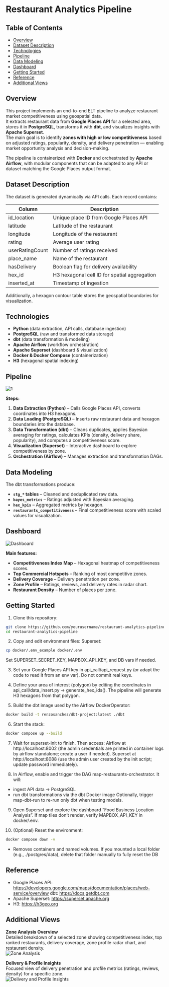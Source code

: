 
# Restaurant Analytics Pipeline

## Table of Contents
* [Overview](#overview)
* [Dataset Description](#dataset-description)
* [Technologies](#technologies)
* [Pipeline](#pipeline)
* [Data Modeling](#data-modeling)
* [Dashboard](#dashboard)
* [Getting Started](#getting-started)
* [Reference](#reference)
* [Additional Views](#additional-views)
## Overview
This project implements an end-to-end ELT pipeline to analyze restaurant market competitiveness using geospatial data.  
It extracts restaurant data from **Google Places API** for a selected area, stores it in **PostgreSQL**, transforms it with **dbt**, and visualizes insights with **Apache Superset**.  
The main goal is to identify **zones with high or low competitiveness** based on adjusted ratings, popularity, density, and delivery penetration — enabling market opportunity analysis and decision-making.

The pipeline is containerized with **Docker** and orchestrated by **Apache Airflow**, with modular components that can be adapted to any API or dataset matching the Google Places output format.

## Dataset Description
The dataset is generated dynamically via API calls. Each record contains:

| Column           | Description |
|------------------|-------------|
| id_location      | Unique place ID from Google Places API |
| latitude         | Latitude of the restaurant |
| longitude        | Longitude of the restaurant |
| rating           | Average user rating |
| userRatingCount  | Number of ratings received |
| place_name       | Name of the restaurant |
| hasDelivery      | Boolean flag for delivery availability |
| hex_id           | H3 hexagonal cell ID for spatial aggregation |
| inserted_at      | Timestamp of ingestion |

Additionally, a hexagon contour table stores the geospatial boundaries for visualization.

## Technologies
* **Python** (data extraction, API calls, database ingestion)
* **PostgreSQL** (raw and transformed data storage)
* **dbt** (data transformation & modeling)
* **Apache Airflow** (workflow orchestration)
* **Apache Superset** (dashboard & visualization)
* **Docker & Docker Compose** (containerization)
* **H3** (hexagonal spatial indexing)

## Pipeline
![1](./screenshots/Workflow_diagram.png)

**Steps:**
1. **Data Extraction (Python)** – Calls Google Places API, converts coordinates into H3 hexagons.
2. **Data Loading (PostgreSQL)** – Inserts raw restaurant data and hexagon boundaries into the database.
3. **Data Transformation (dbt)** – Cleans duplicates, applies Bayesian averaging for ratings, calculates KPIs (density, delivery share, popularity), and computes a competitiveness score.
4. **Visualization (Superset)** – Interactive dashboard to explore competitiveness by zone.
5. **Orchestration (Airflow)** – Manages extraction and transformation DAGs.

## Data Modeling
The dbt transformations produce:
- **`stg_*` tables** – Cleaned and deduplicated raw data.
- **`bayes_metrics`** – Ratings adjusted with Bayesian averaging.
- **`hex_kpis`** – Aggregated metrics by hexagon.
- **`restaurants_competitiveness`** – Final competitiveness score with scaled values for visualization.

## Dashboard
![Dashboard](./screenshots/dashboard.png)

**Main features:**
- **Competitiveness Index Map** – Hexagonal heatmap of competitiveness scores.
- **Top Commercial Hotspots** – Ranking of most competitive zones.
- **Delivery Coverage** – Delivery penetration per zone.
- **Zone Profile** – Ratings, reviews, and delivery rates in radar chart.
- **Restaurant Density** – Number of places per zone.


## Getting Started
1. Clone this repository:
```bash
git clone https://github.com/yourusername/restaurant-analytics-pipeline.git
cd restaurant-analytics-pipeline
```
2. Copy and edit environment files:
Superset:
```bash
cp docker/.env_example docker/.env
```
Set SUPERSET_SECRET_KEY, MAPBOX_API_KEY, and DB vars if needed.

3. Set your Google Places API key in api_call/api_request.py (or adapt the code to read it from an env var). Do not commit real keys.

4. Define your area of interest (polygon) by editing the coordinates in api_call/data_insert.py → generate_hex_ids(). The pipeline will generate H3 hexagons from that polygon.

5. Build the dbt image used by the Airflow DockerOperator:
```bash
docker build -t renzosanchez/dbt-project:latest ./dbt
```
6. Start the stack:
```bash
docker compose up --build
```
7. Wait for superset-init to finish. Then access:
Airflow at http://localhost:8002 (the admin credentials are printed in container logs by airflow standalone; create a user if needed).
Superset at http://localhost:8088 (use the admin user created by the init script; update password immediately).

8. In Airflow, enable and trigger the DAG map-restaurants-orchestrator. It will:
- ingest API data → PostgreSQL
- run dbt transformations via the dbt Docker image
Optionally, trigger map-dbt-run to re-run only dbt when testing models.

9. Open Superset and explore the dashboard “Food Business Location Analysis”. If map tiles don’t render, verify MAPBOX_API_KEY in docker/.env.

10. (Optional) Reset the environment:  
```bash
docker compose down -v
```
* Removes containers and named volumes. If you mounted a local folder (e.g., ./postgres/data), delete that folder manually to fully reset the DB
## Reference
* Google Places API: https://developers.google.com/maps/documentation/places/web-service/overview
dbt: https://docs.getdbt.com
* Apache Superset: https://superset.apache.org
* H3: https://h3geo.org
## Additional Views

**Zone Analysis Overview**  
Detailed breakdown of a selected zone showing competitiveness index, top ranked restaurants, delivery coverage, zone profile radar chart, and restaurant density.  
![Zone Analysis](./screenshots/zone_analysis.png)

**Delivery & Profile Insights**  
Focused view of delivery penetration and profile metrics (ratings, reviews, density) for a specific zone.  
![Delivery and Profile Insights](./screenshots/delivery_profile_insights.png)


